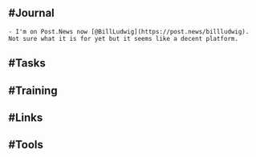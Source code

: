 ## #Journal
	- I'm on Post.News now [@BillLudwig](https://post.news/billludwig). Not sure what it is for yet but it seems like a decent platform.
## #Tasks
## #Training
## #Links
## #Tools